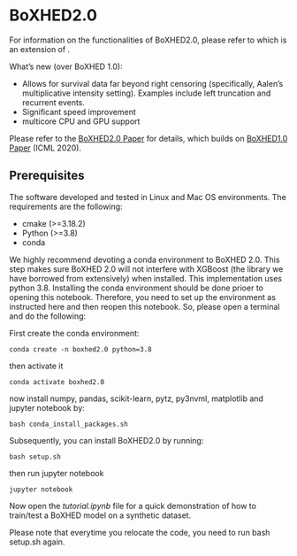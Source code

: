 # BoXHED2.0

For information on the functionalities of BoXHED2.0, please refer to  which is an extension of .

What’s new (over BoXHED 1.0):
 - Allows for survival data far beyond right censoring (specifically, Aalen’s multiplicative intensity setting). Examples include left truncation and recurrent events.
 - Significant speed improvement
 - multicore CPU and GPU support

Please refer to the [BoXHED2.0 Paper](https://arxiv.org/abs/2103.12591) for details, which builds on [BoXHED1.0 Paper](http://proceedings.mlr.press/v119/wang20o/wang20o.pdf) (ICML 2020).

## Prerequisites
The software developed and tested in Linux and Mac OS environments. The requirements are the following:
- cmake  (>=3.18.2)
- Python (>=3.8)
- conda

We highly recommend devoting a conda environment to BoXHED 2.0. This step makes sure BoXHED 2.0 will not interfere with XGBoost (the library we have borrowed from extensively) when installed. This implementation uses python 3.8.
Installing the conda environment should be done prioer to opening this notebook. Therefore, you need to set up the environment as instructed here and then reopen this notebook. So, please open a terminal and do the following:

First create the conda environment:
```
conda create -n boxhed2.0 python=3.8
```

then activate it
```
conda activate boxhed2.0
```

now install numpy, pandas, scikit-learn, pytz, py3nvml, matplotlib and jupyter notebook by:
```
bash conda_install_packages.sh
```

Subsequently, you can install BoXHED2.0 by running:
```
bash setup.sh
```

then run jupyter notebook
```
jupyter notebook 
``` 

Now open the *tutorial.ipynb* file for a quick demonstration of how to train/test a BoXHED model on a synthetic dataset.

Please note that everytime you relocate the code, you need to run bash setup.sh again.
